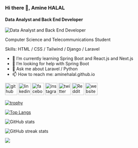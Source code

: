 ### Hi there 👋, Amine HALAL
#### Data Analyst and Back End Developer
![Data Analyst and Back End Developer](https://cdnb.artstation.com/p/assets/images/images/061/375/853/large/nolva-novaes-mao-de-deus.jpg?1680638749)

Computer Science and Telecommunications Student

Skills: HTML / CSS / Tailwind / Django / Laravel

- 🌱 I’m currently learning Spring Boot and React.js and Next.js 
- 🤔 I’m looking for help with Spring Boot 
- 💬 Ask me about Laravel / Python 
- 📫 How to reach me: aminehalal.github.io 


[<img src='https://cdn.jsdelivr.net/npm/simple-icons@3.0.1/icons/github.svg' alt='github' height='40'>](https://github.com/aminehalal)  [<img src='https://cdn.jsdelivr.net/npm/simple-icons@3.0.1/icons/linkedin.svg' alt='linkedin' height='40'>](https://www.linkedin.com/in/aminehalal/)  [<img src='https://cdn.jsdelivr.net/npm/simple-icons@3.0.1/icons/facebook.svg' alt='facebook' height='40'>](https://www.facebook.com/aminenohalal)  [<img src='https://cdn.jsdelivr.net/npm/simple-icons@3.0.1/icons/instagram.svg' alt='instagram' height='40'>](https://www.instagram.com/amine.halal/)  [<img src='https://cdn.jsdelivr.net/npm/simple-icons@3.0.1/icons/twitter.svg' alt='twitter' height='40'>](https://twitter.com/aminenohalal)  [<img src='https://cdn.jsdelivr.net/npm/simple-icons@3.0.1/icons/reddit.svg' alt='Reddit' height='40'>](https://www.reddit.com/user/amine_halal)  [<img src='https://cdn.jsdelivr.net/npm/simple-icons@3.0.1/icons/icloud.svg' alt='website' height='40'>](aminehalal.github.io)  

[![trophy](https://github-profile-trophy.vercel.app/?username=aminehalal)](https://github.com/ryo-ma/github-profile-trophy)

[![Top Langs](https://github-readme-stats.vercel.app/api/top-langs/?username=aminehalal)](https://github.com/anuraghazra/github-readme-stats)

![GitHub stats](https://github-readme-stats.vercel.app/api?username=aminehalal&show_icons=true)  

![GitHub streak stats](https://streak-stats.demolab.com/?user=aminehalal)  

[![](https://visitcount.itsvg.in/api?id=aminehalal&label=Profile%20Views&color=1&icon=5&pretty=true)](https://visitcount.itsvg.in)

